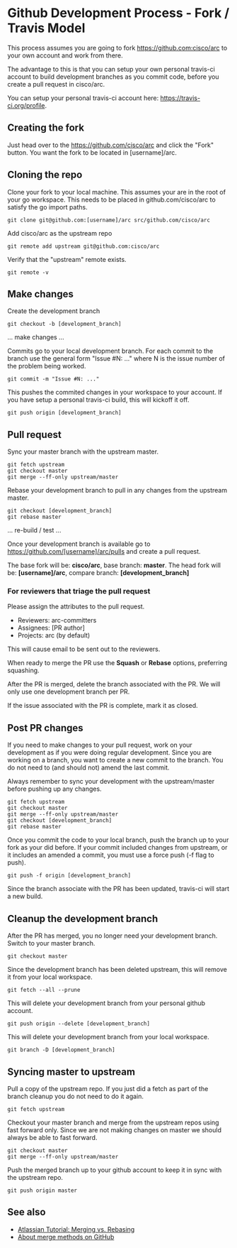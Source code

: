 # Github Development Process - Fork / Travis Model

This process assumes you are going to fork https://github.com:cisco/arc to your own account and
work from there.

The advantage to this is that you can setup your own personal travis-ci account to build development
branches as you commit code, before you create a pull request in cisco/arc.

You can setup your personal travis-ci account here: https://travis-ci.org/profile.


## Creating the fork

Just head over to the https://github.com/cisco/arc and click the "Fork" button. You want the fork to be located in [username]/arc.


## Cloning the repo

Clone your fork to your local machine. This assumes your are in the root of your go workspace.
This needs to be placed in github.com/cisco/arc to satisfy the go import paths.
```shell
git clone git@github.com:[username]/arc src/github.com/cisco/arc
```

Add cisco/arc as the upstream repo
```shell
git remote add upstream git@github.com:cisco/arc
```

Verify that the "upstream" remote exists.
```shell
git remote -v

```


## Make changes

Create the development branch
```shell
git checkout -b [development_branch]
```

... make changes ...

Commits go to your local development branch. For each commit to the branch use the
general form "Issue #N: ..." where N is the issue number of the problem being worked.
```shell
git commit -m "Issue #N: ..."
```

This pushes the commited changes in your workspace to your account.
If you have setup a personal travis-ci build, this will kickoff it off.
```shell
git push origin [development_branch]
```


## Pull request

Sync your master branch with the upstream master.
```shell
git fetch upstream
git checkout master
git merge --ff-only upstream/master
```

Rebase your development branch to pull in any changes from the upstream master.
```shell
git checkout [development_branch]
git rebase master
```

... re-build / test ...

Once your development branch is available go to https://github.com/[username]/arc/pulls and create a pull request.

The base fork will be: **cisco/arc**, base branch: **master**.
The head fork will be: **[username]/arc**, compare branch: **[development_branch]**

### For reviewers that triage the pull request

Please assign the attributes to the pull request.

- Reviewers: arc-committers
- Assignees: [PR author]
- Projects:  arc (by default)

This will cause email to be sent out to the reviewers.

When ready to merge the PR use the **Squash** or  **Rebase** options, preferring squashing.

After the PR is merged, delete the branch associated with the PR. We will only use one development branch per PR.

If the issue associated with the PR is complete, mark it as closed.


## Post PR changes

If you need to make changes to your pull request, work on your development as if you were doing regular development. Since you are working on a branch, you want to create a new commit to the branch. You do not need to (and should not) amend the last commit.


Always remember to sync your development with the upstream/master before pushing up any changes.
```shell
git fetch upstream
git checkout master
git merge --ff-only upstream/master
git checkout [development_branch]
git rebase master
```


Once you commit the code to your local branch, push the branch up to your fork as your did before.  If your commit included changes from upstream, or it includes an amended a commit, you must use a force push (-f flag to push).

```shell
git push -f origin [development_branch]
```

Since the branch associate with the PR has been updated, travis-ci will start a new build.


## Cleanup the development branch

After the PR has merged, you no longer need your development branch. Switch to your master branch.
```shell
git checkout master
```

Since the development branch has been deleted upstream, this will remove it from your local workspace.
```shell
git fetch --all --prune
```

This will delete your development branch from your personal github account.
```shell
git push origin --delete [development_branch]
```

This will delete your development branch from your local workspace.
```shell
git branch -D [development_branch]
```


## Syncing master to upstream

Pull a copy of the upstream repo. If you just did a fetch as part of the branch cleanup you do not need to do it again.
```shell
git fetch upstream
```

Checkout your master branch and merge from the upstream repos using fast forward only. Since we are not making changes on master we should always be able to fast forward.
```shell
git checkout master
git merge --ff-only upstream/master
```

Push the merged branch up to your github account to keep it in sync with the upstream repo.
```shell
git push origin master
```

## See also

- [Atlassian Tutorial: Merging vs. Rebasing](https://www.atlassian.com/git/tutorials/merging-vs-rebasing)
- [About merge methods on GitHub](https://help.github.com/articles/about-merge-methods-on-github/)
